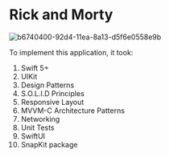 # Rick and Morty


![b6740400-92d4-11ea-8a13-d5f6e0558e9b](https://user-images.githubusercontent.com/120562306/211813326-c63f4dce-f809-4c6c-a99e-bca084deb33b.png)

To implement this application, it took:
  1) Swift 5+
  2) UIKit
  3) Design Patterns
  4) S.O.L.I.D Principles
  5) Responsive Layout
  6) MVVM-C Architecture Patterns
  7) Networking
  8) Unit Tests
  9) SwiftUI
  10) SnapKit package
